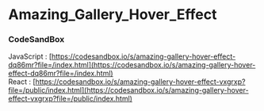 # Amazing_Gallery_Hover_Effect

### CodeSandBox

JavaScript : [https://codesandbox.io/s/amazing-gallery-hover-effect-dq86mr?file=/index.html](https://codesandbox.io/s/amazing-gallery-hover-effect-dq86mr?file=/index.html) \
React : [https://codesandbox.io/s/amazing-gallery-hover-effect-vxgrxp?file=/public/index.html](https://codesandbox.io/s/amazing-gallery-hover-effect-vxgrxp?file=/public/index.html)
